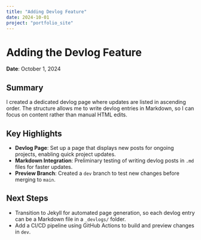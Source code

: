 ```yaml
---
title: "Adding Devlog Feature"
date: 2024-10-01 
project: "portfolio_site"
---
```


# Adding the Devlog Feature
**Date**: October 1, 2024

## Summary
I created a dedicated devlog page where updates are listed in ascending order. The structure allows me to write devlog entries in Markdown, so I can focus on content rather than manual HTML edits.

## Key Highlights
- **Devlog Page**: Set up a page that displays new posts for ongoing projects, enabling quick project updates.
- **Markdown Integration**: Preliminary testing of writing devlog posts in `.md` files for faster updates.
- **Preview Branch**: Created a `dev` branch to test new changes before merging to `main`.

## Next Steps
- Transition to Jekyll for automated page generation, so each devlog entry can be a Markdown file in a `_devlogs/` folder.
- Add a CI/CD pipeline using GitHub Actions to build and preview changes in `dev`.

